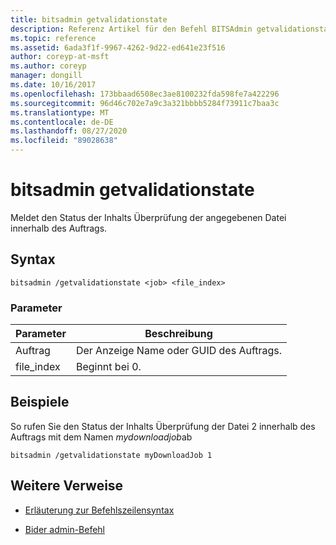 ```yaml
---
title: bitsadmin getvalidationstate
description: Referenz Artikel für den Befehl BITSAdmin getvalidationstate, der den Status der Inhalts Überprüfung der angegebenen Datei innerhalb des Auftrags meldet.
ms.topic: reference
ms.assetid: 6ada3f1f-9967-4262-9d22-ed641e23f516
author: coreyp-at-msft
ms.author: coreyp
manager: dongill
ms.date: 10/16/2017
ms.openlocfilehash: 173bbaad6508ec3ae8100232fda598fe7a422296
ms.sourcegitcommit: 96d46c702e7a9c3a321bbbb5284f73911c7baa3c
ms.translationtype: MT
ms.contentlocale: de-DE
ms.lasthandoff: 08/27/2020
ms.locfileid: "89028638"
---
```

# <a name="bitsadmin-getvalidationstate"></a>bitsadmin getvalidationstate

Meldet den Status der Inhalts Überprüfung der angegebenen Datei innerhalb des Auftrags.

## <a name="syntax"></a>Syntax

```
bitsadmin /getvalidationstate <job> <file_index>
```

### <a name="parameters"></a>Parameter

| Parameter | Beschreibung |
| -------------- | -------------- |
| Auftrag | Der Anzeige Name oder GUID des Auftrags. |
| file_index | Beginnt bei 0. |

## <a name="examples"></a>Beispiele

So rufen Sie den Status der Inhalts Überprüfung der Datei 2 innerhalb des Auftrags mit dem Namen *mydownloadjob*ab

```
bitsadmin /getvalidationstate myDownloadJob 1
```

## <a name="additional-references"></a>Weitere Verweise

- [Erläuterung zur Befehlszeilensyntax](command-line-syntax-key.md)

- [Bider admin-Befehl](bitsadmin.md)
